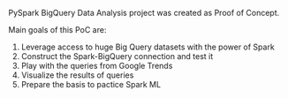 PySpark BigQuery Data Analysis project was created as Proof of Concept. 

Main goals of this PoC are:
1. Leverage access to huge Big Query datasets with the power of Spark
2. Construct the Spark-BigQuery connection and test it
3. Play with the queries from Google Trends
4. Visualize the results of queries
5. Prepare the basis to pactice Spark ML

